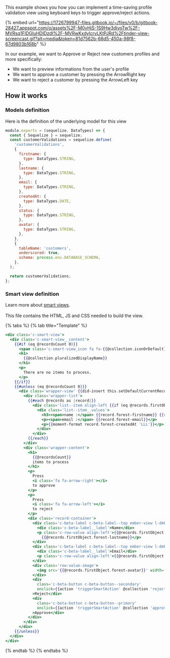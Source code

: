 This example shows you how you can implement a time-saving profile validation view using keyboard keys to trigger approve/reject actions.

{% embed url="https://1726799947-files.gitbook.io/~/files/v0/b/gitbook-28427.appspot.com/o/assets%2F-M0vHiS-1S9Hw3djvoTw%2F-MVRsq1FlDGIuHDIDzdI%2F-MVRwKxdylcrvLKtPJRd%2Ftinder-view-screencast.gif?alt=media&token=81d7562b-68d5-450a-98f8-67d9803b168b" %}

In our example, we want to Approve or Reject new customers profiles and more specifically:

- We want to preview informations from the user's profile
- We want to approve a customer by pressing the ArrowRight key
- We want to reject a customer by pressing the ArrowLeft key

## How it works

### Models definition

Here is the definition of the underlying model for this view

```javascript
module.exports = (sequelize, DataTypes) => {
  const { Sequelize } = sequelize;
  const customerValidations = sequelize.define(
    'customerValidations',
    {
      firstname: {
        type: DataTypes.STRING,
      },
      lastname: {
        type: DataTypes.STRING,
      },
      email: {
        type: DataTypes.STRING,
      },
      createdAt: {
        type: DataTypes.DATE,
      },
      status: {
        type: DataTypes.STRING,
      },
      avatar: {
        type: DataTypes.STRING,
      },
    },
    {
      tableName: 'customers',
      underscored: true,
      schema: process.env.DATABASE_SCHEMA,
    },
  );

  return customerValidations;
};
```

### Smart view definition

Learn more about [smart views](./).\
\
This file contains the HTML, JS and CSS needed to build the view.

{% tabs %}
{% tab title="Template" %}

```handlebars
<div class='c-smart-view'>
  <div class='c-smart-view__content'>
    {{#if (eq @recordsCount 0)}}
      <span class='c-smart-view_icon fa fa-{{@collection.iconOrDefault}} fa-5x'></span>
      <h1>
        {{@collection.pluralizedDisplayName}}
      </h1>
      <p>
        There are no items to process.
      </p>
    {{/if}}
    {{#unless (eq @recordsCount 0)}}
      <div class='wrapper-view' {{did-insert this.setDefaultCurrentRecord}}>
        <div class='wrapper-list'>
          {{#each @records as |record|}}
            <div class='list--item align-left {{if (eq @records.firstObject record) "selected"}}'>
              <div class='list--item__values'>
                <h3><span>name :</span> {{record.forest-firstname}} {{record.forest-lastname}}</h3>
                <p><span>email :</span> {{record.forest-email}}</p>
                <p>{{moment-format record.forest-createdAt 'LLL'}}</p>
              </div>
            </div>
          {{/each}}
        </div>
        <div class='wrapper-content'>
          <h1>
            {{@recordsCount}}
            items to process
          </h1>
          <p>
            Press
            <i class='fa fa-arrow-right'></i>
            to approve
          </p>
          <p>
            Press
            <i class='fa fa-arrow-left'></i>
            to reject
          </p>
          <div class='record-container'>
            <div class='c-beta-label c-beta-label--top ember-view l-dmb'>
              <div class='c-beta-label__label'>Name</div>
              <p class='c-row-value align-left'>{{@records.firstObject.forest-firstname}}
                {{@records.firstObject.forest-lastname}}</p>
            </div>
            <div class='c-beta-label c-beta-label--top ember-view l-dmb'>
              <div class='c-beta-label__label'>Email</div>
              <p class='c-row-value align-left'>{{@records.firstObject.forest-email}}</p>
            </div>
            <div class='row-value-image'>
              <img src='{{@records.firstObject.forest-avatar}}' width='300' height='400' />
            </div>
            <div
              class='c-beta-button c-beta-button--secondary'
              onclick={{action 'triggerSmartAction' @collection 'reject' @records.firstObject}}
            >Reject</div>
            <div
              class='c-beta-button c-beta-button--primary'
              onclick={{action 'triggerSmartAction' @collection 'approve' @records.firstObject}}
            >Approve</div>
          </div>
        </div>
      </div>
    {{/unless}}
  </div>
</div>
```

{% endtab %}
{% endtabs %}
